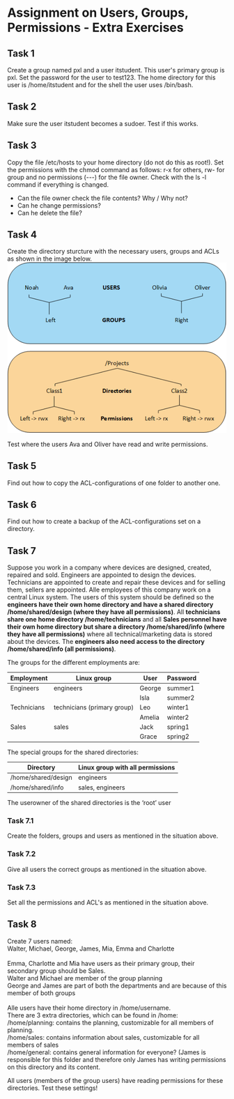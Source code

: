 # Assignment on Users, Groups, Permissions - Extra Exercises

## Task 1
Create a group named pxl and a user itstudent. This user's primary group is pxl. Set the password for the user to test123. The home directory for this user is /home/itstudent and for the shell the user uses /bin/bash.

## Task 2
Make sure the user itstudent becomes a sudoer. Test if this works. 

## Task 3
Copy the file /etc/hosts to your home directory (do not do this as root!). Set the permissions with the chmod command as follows: 
r-x for others, rw- for group and no permissions (---) for the file owner. Check with the ls -l command if everything is changed. 
- Can the file owner check the file contents? Why / Why not?
- Can he change permissions?
- Can he delete the file? 

## Task 4
Create the directory sturcture with the necessary users, groups and ACLs as shown in the image below.
![foldersecurity](../../../images/09/folderSecurity.PNG)
  
Test where the users Ava and Oliver have read and write permissions.

## Task 5
Find out how to copy the ACL-configurations of one folder to another one. 

## Task 6
Find out how to create a backup of the ACL-configurations set on a directory.
  
## Task 7

Suppose you work in a company where devices are designed, created, repaired and sold. Engineers are appointed to design the devices. Technicians are appointed to create and repair these devices and for selling them, sellers are appointed. Alle employees of this company work on a central Linux system. The users of this system should be defined so the __engineers have their own home directory and have a shared directory /home/shared/design (where they have all permissions)__. All __technicians share one home directory /home/technicians__ and all __Sales personnel have their own home directory but share a directory /home/shared/info (where they have all permissions)__ where all technical/marketing data is stored about the devices. The __engineers also need access to the directory /home/shared/info (all permissions)__. <br />
  
  
The groups for the different employments are:

| Employment | Linux group | User | Password |
| --- | --- | --- | --- |
| Engineers | engineers | George | summer1 |
| | | Isla | summer2 |
| Technicians | technicians (primary group) | Leo | winter1 |
| | | Amelia | winter2 |
| Sales | sales | Jack | spring1 |
| | | Grace | spring2 |


The special groups for the shared directories: <br />

| Directory | Linux group with all permissions | 
| --- | --- |
| /home/shared/design | engineers | 
| /home/shared/info | sales, engineers | 

The userowner of the shared directories is the ‘root’ user


### Task 7.1
Create the folders, groups and users as mentioned in the situation above. 

### Task 7.2
Give all users the correct groups as mentioned in the situation above.

### Task 7.3
Set all the permissions and ACL's as mentioned in the situation above.
  
    
    
## Task 8
Create 7 users named: <br />
Walter, Michael, George, James, Mia, Emma and Charlotte<br />
<br />
Emma, Charlotte and Mia have users as their primary group, their secondary group should be Sales.<br />
Walter and Michael are member of the group planning <br />
George and James are part of both the departments and are because of this member of both groups<br />
<br />
Alle users have their home directory in /home/username.<br />
There are 3 extra directories, which can be found in /home:<br />
/home/planning: contains the planning, customizable for all members of planning. <br />
/home/sales: contains information about sales, customizable for all members of sales<br />
/home/general: contains general information for everyone? (James is responsible for this folder and therefore only James has writing permissions on this directory and its content. 

All users (members of the group users) have reading permissions for these directories. 
Test these settings!
